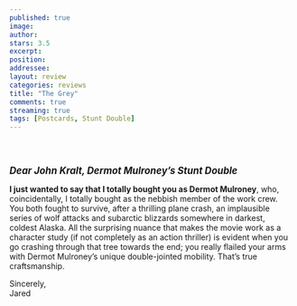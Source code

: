 ```yaml
---
published: true
image:
author: 
stars: 3.5
excerpt: 
position: 
addressee: 
layout: review
categories: reviews
title: "The Grey"
comments: true
streaming: true
tags: [Postcards, Stunt Double]
---
```

<div><p>&nbsp;</p>
<p><span class="full-image-block ssNonEditable"><span><img src="http://static.squarespace.com/static/5005f6bcc4aa41161b33e89e/5329cf1fe4b07c068ebf74de/5329cf1fe4b07c068ebf74ea/1336620976183/thegrey.jpg" alt="" /></span></span></p>
<p><span style="font-size:120%;"><strong><em><strong>Dear John Kralt,</strong> Dermot Mulroney&rsquo;s Stunt Double</em></strong></span></p>
<p><strong>I just wanted to say that I totally bought you as Dermot Mulroney</strong>, who, coincidentally, I totally bought as the nebbish member of the work crew. You both fought to survive, after a thrilling plane crash, an implausible series of wolf attacks and subarctic blizzards somewhere in darkest, coldest Alaska. All the surprising nuance that makes the movie work as a character study (if not completely as an action thriller) is evident when you go crashing through that tree towards the end; you really flailed your arms with Dermot Mulroney&rsquo;s unique double-jointed mobility. That&rsquo;s true craftsmanship.</p>
<p>Sincerely,<br />Jared</p></div>

